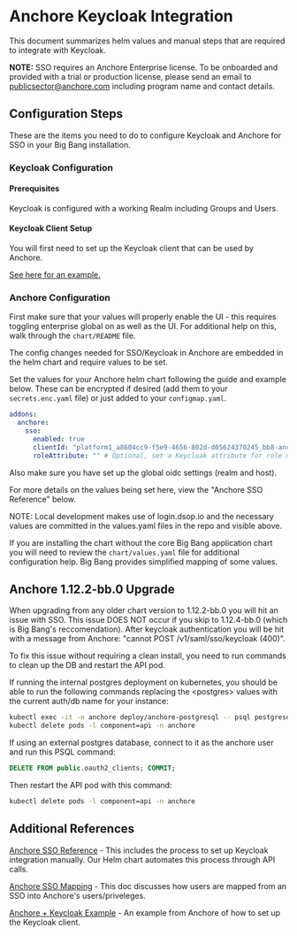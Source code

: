 # Anchore Keycloak Integration

This document summarizes helm values and manual steps that are required to integrate with Keycloak.

**NOTE:** SSO requires an Anchore Enterprise license. To be onboarded and provided with a trial or production license, please send an email to publicsector@anchore.com including program name and contact details.

## Configuration Steps

These are the items you need to do to configure Keycloak and Anchore for SSO in your Big Bang installation.

### Keycloak Configuration

#### Prerequisites

Keycloak is configured with a working Realm including Groups and Users.

#### Keycloak Client Setup

You will first need to set up the Keycloak client that can be used by Anchore.

[See here for an example.](https://docs.anchore.com/current/docs/overview/sso/examples/keycloak/)

### Anchore Configuration

First make sure that your values will properly enable the UI - this requires toggling enterprise global on as well as the UI. For additional help on this, walk through the `chart/README` file.

The config changes needed for SSO/Keycloak in Anchore are embedded in the helm chart and require values to be set.

Set the values for your Anchore helm chart following the guide and example below. These can be encrypted if desired (add them to your `secrets.enc.yaml` file) or just added to your `configmap.yaml`.

```yaml
addons:
  anchore:
    sso:
      enabled: true
      clientId: "platform1_a8604cc9-f5e9-4656-802d-d05624370245_bb8-anchore" # Specific client ID for Anchore
      roleAttribute: "" # Optional, set a Keycloak attribute for role mapping - must exist and contain Anchore roles, i.e. read-write, full-control, etc
```

Also make sure you have set up the global oidc settings (realm and host).

For more details on the values being set here, view the "Anchore SSO Reference" below.

NOTE: Local development makes use of login.dsop.io and the necessary values are committed in the values.yaml files in the repo and visible above.

If you are installing the chart without the core Big Bang application chart you will need to review the `chart/values.yaml` file for additional configuration help. Big Bang provides simplified mapping of some values.

## Anchore 1.12.2-bb.0 Upgrade

When upgrading from any older chart version to 1.12.2-bb.0 you will hit an issue with SSO. This issue DOES NOT occur if you skip to 1.12.4-bb.0 (which is Big Bang's reccomendation). After keycloak authentication you will be hit with a message from Anchore: "cannot POST /v1/saml/sso/keycloak (400)".

To fix this issue without requiring a clean install, you need to run commands to clean up the DB and restart the API pod.

If running the internal postgres deployment on kubernetes, you should be able to run the following commands replacing the \<postgres\> values with the current auth/db name for your instance:

```bash
kubectl exec -it -n anchore deploy/anchore-postgresql -- psql postgresql://<postgres-user>:<postgres-password>@localhost/<postgres-db> -c "DELETE FROM public.oauth2_clients; COMMIT;"
kubectl delete pods -l component=api -n anchore
```

If using an external postgres database, connect to it as the anchore user and run this PSQL command:

```sql
DELETE FROM public.oauth2_clients; COMMIT;
```

Then restart the API pod with this command:

```bash
kubectl delete pods -l component=api -n anchore
```

## Additional References

[Anchore SSO Reference](https://anchore.com/blog/feature-series-anchore-enterprise-2-1-sso/) - This includes the process to set up Keycloak integration manually. Our Helm chart automates this process through API calls.

[Anchore SSO Mapping](https://docs.anchore.com/current/docs/overview/sso/mapping/) - This doc discusses how users are mapped from an SSO into Anchore's users/priveleges.

[Anchore + Keycloak Example](https://docs.anchore.com/current/docs/overview/sso/examples/keycloak/) - An example from Anchore of how to set up the Keycloak client.
